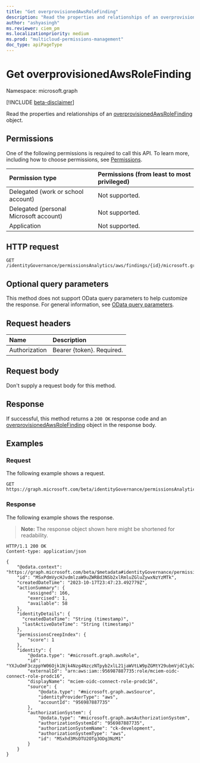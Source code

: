 ```yaml
---
title: "Get overprovisionedAwsRoleFinding"
description: "Read the properties and relationships of an overprovisionedAwsRoleFinding object."
author: "ashyasingh"
ms.reviewer: ciem_pm
ms.localizationpriority: medium
ms.prod: "multicloud-permissions-management"
doc_type: apiPageType
---
```


# Get overprovisionedAwsRoleFinding
Namespace: microsoft.graph

[!INCLUDE [beta-disclaimer](../../includes/beta-disclaimer.md)]

Read the properties and relationships of an [overprovisionedAwsRoleFinding](../resources/overprovisionedawsrolefinding.md) object.

## Permissions

One of the following permissions is required to call this API. To learn more, including how to choose permissions, see [Permissions](/graph/permissions-reference).

|Permission type|Permissions (from least to most privileged)|
|:---|:---|
|Delegated (work or school account)|Not supported.|
|Delegated (personal Microsoft account)|Not supported.|
|Application|Not supported.|

## HTTP request

<!-- {
  "blockType": "ignored"
}
-->
``` http
GET /identityGovernance/permissionsAnalytics/aws/findings/{id}/microsoft.graph.overprovisionedAwsRoleFinding
```

## Optional query parameters

This method does not support OData query parameters to help customize the response. For general information, see [OData query parameters](/graph/query-parameters).

## Request headers

|Name|Description|
|:---|:---|
|Authorization|Bearer {token}. Required.|

## Request body
Don't supply a request body for this method.

## Response

If successful, this method returns a `200 OK` response code and an [overprovisionedAwsRoleFinding](../resources/overprovisionedawsrolefinding.md) object in the response body.

## Examples

### Request
The following example shows a request.
<!-- {
  "blockType": "request",
  "name": "get_overprovisionedawsrolefinding"
}
-->
``` http
GET https://graph.microsoft.com/beta/identityGovernance/permissionsAnalytics/aws/findings/MSxPdmVycHJvdmlzaW9uZWRBd3NSb2xlRmluZGluZywxNzYzMTk/microsoft.graph.overprovisionedAwsRoleFinding
```

### Response

The following example shows the response.
>**Note:** The response object shown here might be shortened for readability.
<!-- {
  "blockType": "response",
  "truncated": true,
  "@odata.type": "microsoft.graph.overprovisionedAwsRoleFinding"
}
-->
``` http
HTTP/1.1 200 OK
Content-type: application/json

{
    "@odata.context": "https://graph.microsoft.com/beta/$metadata#identityGovernance/permissionsAnalytics/aws/findings/microsoft.graph.overprovisionedAwsRoleFinding/$entity",
    "id": "MSxPdmVycHJvdmlzaW9uZWRBd3NSb2xlRmluZGluZywxNzYzMTk",
    "createdDateTime": "2023-10-17T23:47:23.492779Z",
    "actionSummary": {
        "assigned": 166,
        "exercised": 1,
        "available": 58
    },
    "identityDetails": {
      "createdDateTime": "String (timestamp)",
      "lastActiveDateTime": "String (timestamp)"
    },
    "permissionsCreepIndex": {
        "score": 1
    },
    "identity": {
        "@odata.type": "#microsoft.graph.awsRole",
        "id": "YXJuOmF3czppYW06Ojk1Njk4Nzg4NzczNTpyb2xlL21jaWVtLW9pZGMtY29ubmVjdC1yb2xlLXByb2RjMTY",
        "externalId": "arn:aws:iam::956987887735:role/mciem-oidc-connect-role-prodc16",
        "displayName": "mciem-oidc-connect-role-prodc16",
        "source": {
            "@odata.type": "#microsoft.graph.awsSource",
            "identityProviderType": "aws",
            "accountId": "956987887735"
        },
        "authorizationSystem": {
            "@odata.type": "#microsoft.graph.awsAuthorizationSystem",
            "authorizationSystemId": "956987887735",
            "authorizationSystemName": "ck-development",
            "authorizationSystemType": "aws",
            "id": "MSxhd3MsOTU2OTg3ODg3NzM1"
        }
    }
}
```
